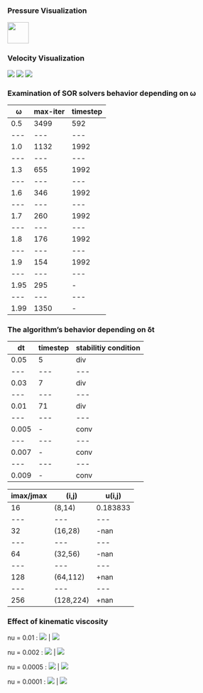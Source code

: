 ### Pressure Visualization

<img src="example_cases/LidDrivenCavity/Plots/contour_pressure_gray.png" width="48">


### Velocity Visualization

![](example_cases/LidDrivenCavity/Plots/contour_u_gray.png)
![](example_cases/LidDrivenCavity/Plots/contour_v_gray.png)
![](example_cases/LidDrivenCavity/Plots/Glyph_velocity_gray.png)




### Examination of SOR solvers behavior depending on ω

ω | max-iter | timestep |
--- | --- | --- |
0.5 | 3499 | 592 |
--- | --- | --- |
1.0 | 1132 | 1992 |
--- | --- | --- |
1.3 | 655 | 1992 |
--- | --- | --- |
1.6 | 346 | 1992 |
--- | --- | --- |
1.7 | 260 | 1992 |
--- | --- | --- |
1.8 | 176 | 1992 |
--- | --- | --- |
1.9 | 154 | 1992 |
--- | --- | --- |
1.95 | 295 | - |
--- | --- | --- |
1.99 | 1350 | - |


### The algorithm’s behavior depending on δt

dt | timestep | stabilitiy condition |
--- | --- | --- |
0.05 | 5 | div |
--- | --- | --- |
0.03 | 7 | div |
--- | --- | --- |
0.01 | 71 | div |
--- | --- | --- |
0.005 | - | conv |
--- | --- | --- |
0.007 | - | conv |
--- | --- | --- |
0.009 | - | conv |




imax/jmax | (i,j) | u(i,j) |
--- | --- | --- |
16 | (8,14) | 0.183833 |
--- | --- | --- |
32 | (16,28) | -nan |
--- | --- | --- |
64 | (32,56) | -nan |
--- | --- | --- |
128 | (64,112) | +nan |
--- | --- | --- |
256 | (128,224) | +nan |



### Effect of kinematic viscosity

nu = 0.01 :
![](/example_cases/LidDrivenCavity/Plots/NuComparison/ustream_100_nu01.png) | ![](/example_cases/LidDrivenCavity/Plots/NuComparison/u_100_nu01.png)

nu = 0.002 :
![](/example_cases/LidDrivenCavity/Plots/NuComparison/ustream_100_nu002.png) | ![](/example_cases/LidDrivenCavity/Plots/NuComparison/u_100_nu002.png)

nu = 0.0005 :
![](/example_cases/LidDrivenCavity/Plots/NuComparison/ustream_100_nu0005.png) | ![](/example_cases/LidDrivenCavity/Plots/NuComparison/u_100_nu0005.png)

nu = 0.0001 :
![](/example_cases/LidDrivenCavity/Plots/NuComparison/ustream_100_nu0001.png) | ![](/example_cases/LidDrivenCavity/Plots/NuComparison/u_100_nu0001.png)
